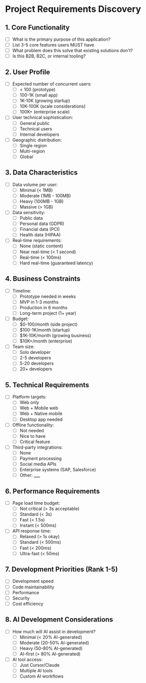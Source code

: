 # Project Requirements Discovery

## 1. Core Functionality

- [ ] What is the primary purpose of this application?
- [ ] List 3-5 core features users MUST have
- [ ] What problem does this solve that existing solutions don't?
- [ ] Is this B2B, B2C, or internal tooling?

## 2. User Profile

- [ ] Expected number of concurrent users:
  - [ ] < 100 (prototype)
  - [ ] 100-1K (small app)
  - [ ] 1K-10K (growing startup)
  - [ ] 10K-100K (scale considerations)
  - [ ] 100K+ (enterprise scale)
- [ ] User technical sophistication:
  - [ ] General public
  - [ ] Technical users
  - [ ] Internal developers
- [ ] Geographic distribution:
  - [ ] Single region
  - [ ] Multi-region
  - [ ] Global

## 3. Data Characteristics

- [ ] Data volume per user:
  - [ ] Minimal (< 1MB)
  - [ ] Moderate (1MB - 100MB)
  - [ ] Heavy (100MB - 1GB)
  - [ ] Massive (> 1GB)
- [ ] Data sensitivity:
  - [ ] Public data
  - [ ] Personal data (GDPR)
  - [ ] Financial data (PCI)
  - [ ] Health data (HIPAA)
- [ ] Real-time requirements:
  - [ ] None (static content)
  - [ ] Near real-time (< 1 second)
  - [ ] Real-time (< 100ms)
  - [ ] Hard real-time (guaranteed latency)

## 4. Business Constraints

- [ ] Timeline:
  - [ ] Prototype needed in weeks
  - [ ] MVP in 1-3 months
  - [ ] Production in 6 months
  - [ ] Long-term project (1+ year)
- [ ] Budget:
  - [ ] $0-100/month (side project)
  - [ ] $100-1K/month (startup)
  - [ ] $1K-10K/month (growing business)
  - [ ] $10K+/month (enterprise)
- [ ] Team size:
  - [ ] Solo developer
  - [ ] 2-5 developers
  - [ ] 5-20 developers
  - [ ] 20+ developers

## 5. Technical Requirements

- [ ] Platform targets:
  - [ ] Web only
  - [ ] Web + Mobile web
  - [ ] Web + Native mobile
  - [ ] Desktop app needed
- [ ] Offline functionality:
  - [ ] Not needed
  - [ ] Nice to have
  - [ ] Critical feature
- [ ] Third-party integrations:
  - [ ] None
  - [ ] Payment processing
  - [ ] Social media APIs
  - [ ] Enterprise systems (SAP, Salesforce)
  - [ ] Other: ****\_\_\_****

## 6. Performance Requirements

- [ ] Page load time budget:
  - [ ] Not critical (> 3s acceptable)
  - [ ] Standard (< 3s)
  - [ ] Fast (< 1.5s)
  - [ ] Instant (< 500ms)
- [ ] API response time:
  - [ ] Relaxed (> 1s okay)
  - [ ] Standard (< 500ms)
  - [ ] Fast (< 200ms)
  - [ ] Ultra-fast (< 50ms)

## 7. Development Priorities (Rank 1-5)

- [ ] Development speed
- [ ] Code maintainability
- [ ] Performance
- [ ] Security
- [ ] Cost efficiency

## 8. AI Development Considerations

- [ ] How much will AI assist in development?
  - [ ] Minimal (< 20% AI-generated)
  - [ ] Moderate (20-50% AI-generated)
  - [ ] Heavy (50-80% AI-generated)
  - [ ] AI-first (> 80% AI-generated)
- [ ] AI tool access:
  - [ ] Just Cursor/Claude
  - [ ] Multiple AI tools
  - [ ] Custom AI workflows
